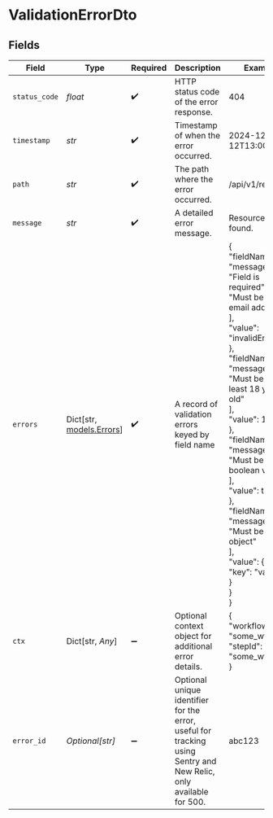 # ValidationErrorDto


## Fields

| Field                                                                                                                                                                                                                                                                                                                                                                    | Type                                                                                                                                                                                                                                                                                                                                                                     | Required                                                                                                                                                                                                                                                                                                                                                                 | Description                                                                                                                                                                                                                                                                                                                                                              | Example                                                                                                                                                                                                                                                                                                                                                                  |
| ------------------------------------------------------------------------------------------------------------------------------------------------------------------------------------------------------------------------------------------------------------------------------------------------------------------------------------------------------------------------ | ------------------------------------------------------------------------------------------------------------------------------------------------------------------------------------------------------------------------------------------------------------------------------------------------------------------------------------------------------------------------ | ------------------------------------------------------------------------------------------------------------------------------------------------------------------------------------------------------------------------------------------------------------------------------------------------------------------------------------------------------------------------ | ------------------------------------------------------------------------------------------------------------------------------------------------------------------------------------------------------------------------------------------------------------------------------------------------------------------------------------------------------------------------ | ------------------------------------------------------------------------------------------------------------------------------------------------------------------------------------------------------------------------------------------------------------------------------------------------------------------------------------------------------------------------ |
| `status_code`                                                                                                                                                                                                                                                                                                                                                            | *float*                                                                                                                                                                                                                                                                                                                                                                  | :heavy_check_mark:                                                                                                                                                                                                                                                                                                                                                       | HTTP status code of the error response.                                                                                                                                                                                                                                                                                                                                  | 404                                                                                                                                                                                                                                                                                                                                                                      |
| `timestamp`                                                                                                                                                                                                                                                                                                                                                              | *str*                                                                                                                                                                                                                                                                                                                                                                    | :heavy_check_mark:                                                                                                                                                                                                                                                                                                                                                       | Timestamp of when the error occurred.                                                                                                                                                                                                                                                                                                                                    | 2024-12-12T13:00:00Z                                                                                                                                                                                                                                                                                                                                                     |
| `path`                                                                                                                                                                                                                                                                                                                                                                   | *str*                                                                                                                                                                                                                                                                                                                                                                    | :heavy_check_mark:                                                                                                                                                                                                                                                                                                                                                       | The path where the error occurred.                                                                                                                                                                                                                                                                                                                                       | /api/v1/resource                                                                                                                                                                                                                                                                                                                                                         |
| `message`                                                                                                                                                                                                                                                                                                                                                                | *str*                                                                                                                                                                                                                                                                                                                                                                    | :heavy_check_mark:                                                                                                                                                                                                                                                                                                                                                       | A detailed error message.                                                                                                                                                                                                                                                                                                                                                | Resource not found.                                                                                                                                                                                                                                                                                                                                                      |
| `errors`                                                                                                                                                                                                                                                                                                                                                                 | Dict[str, [models.Errors](../models/errors.md)]                                                                                                                                                                                                                                                                                                                          | :heavy_check_mark:                                                                                                                                                                                                                                                                                                                                                       | A record of validation errors keyed by field name                                                                                                                                                                                                                                                                                                                        | {<br/>"fieldName1": {<br/>"messages": [<br/>"Field is required",<br/>"Must be a valid email address"<br/>],<br/>"value": "invalidEmail"<br/>},<br/>"fieldName2": {<br/>"messages": [<br/>"Must be at least 18 years old"<br/>],<br/>"value": 17<br/>},<br/>"fieldName3": {<br/>"messages": [<br/>"Must be a boolean value"<br/>],<br/>"value": true<br/>},<br/>"fieldName4": {<br/>"messages": [<br/>"Must be a valid object"<br/>],<br/>"value": {<br/>"key": "value"<br/>}<br/>}<br/>} |
| `ctx`                                                                                                                                                                                                                                                                                                                                                                    | Dict[str, *Any*]                                                                                                                                                                                                                                                                                                                                                         | :heavy_minus_sign:                                                                                                                                                                                                                                                                                                                                                       | Optional context object for additional error details.                                                                                                                                                                                                                                                                                                                    | {<br/>"workflowId": "some_wf_id",<br/>"stepId": "some_wf_id"<br/>}                                                                                                                                                                                                                                                                                                       |
| `error_id`                                                                                                                                                                                                                                                                                                                                                               | *Optional[str]*                                                                                                                                                                                                                                                                                                                                                          | :heavy_minus_sign:                                                                                                                                                                                                                                                                                                                                                       | Optional unique identifier for the error, useful for tracking using Sentry and <br/>      New Relic, only available for 500.                                                                                                                                                                                                                                             | abc123                                                                                                                                                                                                                                                                                                                                                                   |